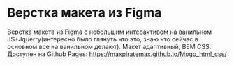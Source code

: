# Верстка макета из Figma
Верстка макета из Figma с небольшим интерактивом на ванильном JS+Jquerry(интересно было глянуть что это, знаю что сейчас в основном все на ванильном делают).
Макет адаптивный, BEM CSS.
Доступен на Github Pages:
https://maxpiratemax.github.io/Mogo_html_css/
